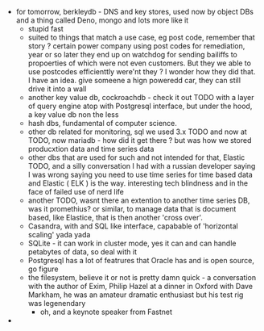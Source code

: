 - for tomorrow, berkleydb - DNS and key stores, used now by object DBs and a thing called Deno, mongo and lots more like it
	- stupid fast
	- suited to things that match a use case, eg post code, remember that story ? certain power company using post codes for remediation, year or so later they end up on watchdog for sending bailiffs to propoerties of which were not even customers. But they we able to use postcodes efficienttly were'nt they ? I wonder how they did that. I have an idea. give someene a hign poweredd car, they can still drive it into a wall
	- another key value db, cockroachdb - check it out TODO with a layer of query engine atop with Postgresql interface, but under the hood, a key value db non the less
	- hash dbs, fundamental of computer science.
	- other db related for monitoring, sql we used 3.x TODO and now at TODO, now mariadb - how did it get there ? but was how we stored producxtion data and time series data
	- other dbs that are used for such and not intended for that, Elastic TODO, and a silly conversation I had with a russian developer saying I was wrong saying you need to use time series for time based data and Elastic ( ELK ) is the way. interesting tech blindness and in the face of failed use of nerd life
	- another TODO, wasnt there an extention to another time series DB, was it promethius? or similar, to  manage data that is document based, like Elastice, that is then another 'cross over'.
	- Casandra, with and SQL like interface, capabable of 'horizontal scaling' yada yada
	- SQLite - it can work in cluster mode, yes it can and can handle petabytes of data, so deal with it
	- Postgresql has a lot of featrures that Oracle has and is open source, go figure
	- the filesystem, believe it or not is pretty damn quick - a conversation with the author of Exim, Philip Hazel at a dinner in Oxford with Dave Markham, he was an amateur dramatic enthusiast but his test rig was legenendary
		- oh, and a keynote speaker from Fastnet
-